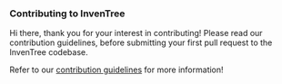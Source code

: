 ### Contributing to InvenTree

Hi there, thank you for your interest in contributing!
Please read our contribution guidelines, before submitting your first pull request to the InvenTree codebase.

Refer to our [contribution guidelines](https://docs.inventree.org/en/latest/develop/contributing/) for more information!
